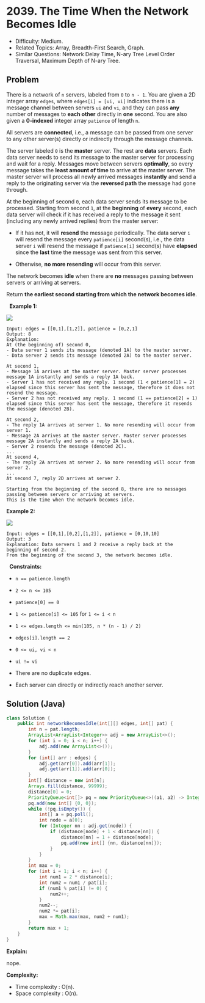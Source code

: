 # 2039. The Time When the Network Becomes Idle

- Difficulty: Medium.
- Related Topics: Array, Breadth-First Search, Graph.
- Similar Questions: Network Delay Time, N-ary Tree Level Order Traversal, Maximum Depth of N-ary Tree.

## Problem

There is a network of ```n``` servers, labeled from ```0``` to ```n - 1```. You are given a 2D integer array ```edges```, where ```edges[i] = [ui, vi]``` indicates there is a message channel between servers ```ui``` and ```vi```, and they can pass **any** number of messages to **each other** directly in **one** second. You are also given a **0-indexed** integer array ```patience``` of length ```n```.

All servers are **connected**, i.e., a message can be passed from one server to any other server(s) directly or indirectly through the message channels.

The server labeled ```0``` is the **master** server. The rest are **data** servers. Each data server needs to send its message to the master server for processing and wait for a reply. Messages move between servers **optimally**, so every message takes the **least amount of time** to arrive at the master server. The master server will process all newly arrived messages **instantly** and send a reply to the originating server via the **reversed path** the message had gone through.

At the beginning of second ```0```, each data server sends its message to be processed. Starting from second ```1```, at the **beginning** of **every** second, each data server will check if it has received a reply to the message it sent (including any newly arrived replies) from the master server:


	
- If it has not, it will **resend** the message periodically. The data server ```i``` will resend the message every ```patience[i]``` second(s), i.e., the data server ```i``` will resend the message if ```patience[i]``` second(s) have **elapsed** since the **last** time the message was sent from this server.
	
- Otherwise, **no more resending** will occur from this server.


The network becomes **idle** when there are **no** messages passing between servers or arriving at servers.

Return **the **earliest second** starting from which the network becomes **idle****.

 
**Example 1:**

![](https://assets.leetcode.com/uploads/2021/09/22/quiet-place-example1.png)

```
Input: edges = [[0,1],[1,2]], patience = [0,2,1]
Output: 8
Explanation:
At (the beginning of) second 0,
- Data server 1 sends its message (denoted 1A) to the master server.
- Data server 2 sends its message (denoted 2A) to the master server.

At second 1,
- Message 1A arrives at the master server. Master server processes message 1A instantly and sends a reply 1A back.
- Server 1 has not received any reply. 1 second (1 < patience[1] = 2) elapsed since this server has sent the message, therefore it does not resend the message.
- Server 2 has not received any reply. 1 second (1 == patience[2] = 1) elapsed since this server has sent the message, therefore it resends the message (denoted 2B).

At second 2,
- The reply 1A arrives at server 1. No more resending will occur from server 1.
- Message 2A arrives at the master server. Master server processes message 2A instantly and sends a reply 2A back.
- Server 2 resends the message (denoted 2C).
...
At second 4,
- The reply 2A arrives at server 2. No more resending will occur from server 2.
...
At second 7, reply 2D arrives at server 2.

Starting from the beginning of the second 8, there are no messages passing between servers or arriving at servers.
This is the time when the network becomes idle.
```

**Example 2:**

![](https://assets.leetcode.com/uploads/2021/09/04/network_a_quiet_place_2.png)

```
Input: edges = [[0,1],[0,2],[1,2]], patience = [0,10,10]
Output: 3
Explanation: Data servers 1 and 2 receive a reply back at the beginning of second 2.
From the beginning of the second 3, the network becomes idle.
```

 
**Constraints:**


	
- ```n == patience.length```
	
- ```2 <= n <= 105```
	
- ```patience[0] == 0```
	
- ```1 <= patience[i] <= 105``` for ```1 <= i < n```
	
- ```1 <= edges.length <= min(105, n * (n - 1) / 2)```
	
- ```edges[i].length == 2```
	
- ```0 <= ui, vi < n```
	
- ```ui != vi```
	
- There are no duplicate edges.
	
- Each server can directly or indirectly reach another server.



## Solution (Java)

```java
class Solution {
    public int networkBecomesIdle(int[][] edges, int[] pat) {
        int n = pat.length;
        ArrayList<ArrayList<Integer>> adj = new ArrayList<>();
        for (int i = 0; i < n; i++) {
            adj.add(new ArrayList<>());
        }
        for (int[] arr : edges) {
            adj.get(arr[0]).add(arr[1]);
            adj.get(arr[1]).add(arr[0]);
        }
        int[] distance = new int[n];
        Arrays.fill(distance, 99999);
        distance[0] = 0;
        PriorityQueue<int[]> pq = new PriorityQueue<>((a1, a2) -> Integer.compare(a1[1], a2[1]));
        pq.add(new int[] {0, 0});
        while (!pq.isEmpty()) {
            int[] a = pq.poll();
            int node = a[0];
            for (Integer nn : adj.get(node)) {
                if (distance[node] + 1 < distance[nn]) {
                    distance[nn] = 1 + distance[node];
                    pq.add(new int[] {nn, distance[nn]});
                }
            }
        }
        int max = 0;
        for (int i = 1; i < n; i++) {
            int num1 = 2 * distance[i];
            int num2 = num1 / pat[i];
            if (num1 % pat[i] != 0) {
                num2++;
            }
            num2--;
            num2 *= pat[i];
            max = Math.max(max, num2 + num1);
        }
        return max + 1;
    }
}
```

**Explain:**

nope.

**Complexity:**

* Time complexity : O(n).
* Space complexity : O(n).
